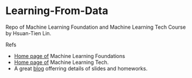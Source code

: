 # Learning-From-Data

Repo of Machine Learning Foundation and Machine Learning Tech Course by Hsuan-Tien Lin.



Refs

- [Home page of](https://www.csie.ntu.edu.tw/~htlin/course/mlfound17fall/) Machine Learning Foundations
- [Home page of](https://www.csie.ntu.edu.tw/~htlin/course/mltech17spring/) Machine Learning Tech.
- A great [blog](https://tulongf.github.io/categories/#Machine-Learning) offerring details of slides and homeworks.